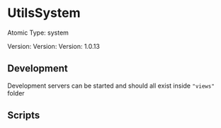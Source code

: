 # UtilsSystem

Atomic Type: system

Version: Version: Version: 1.0.13





## Development

Development servers can be started and should all exist inside `"views"` folder

## Scripts

